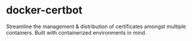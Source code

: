 # docker-certbot
Streamline the management &amp; distribution of certificates amongst multiple containers. Built with containerized environments in mind.
